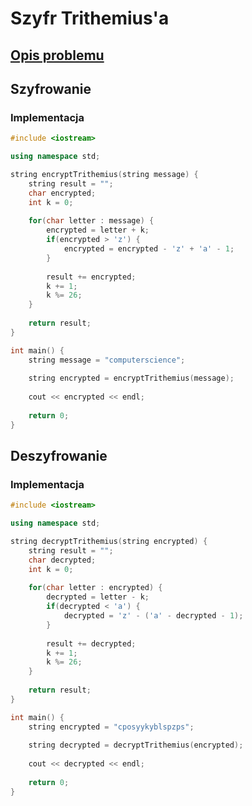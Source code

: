 # Szyfr Trithemius'a

## [Opis problemu](../../../../algorithms/cryptography/symmetric/trithemius.md)

## Szyfrowanie

### Implementacja

```cpp linenums="1"
#include <iostream>

using namespace std;

string encryptTrithemius(string message) {
    string result = "";
    char encrypted;
    int k = 0;
    
    for(char letter : message) {
        encrypted = letter + k;
        if(encrypted > 'z') {
            encrypted = encrypted - 'z' + 'a' - 1;
        }
        
        result += encrypted;
        k += 1;
        k %= 26;
    }
    
    return result;
}

int main() {
    string message = "computerscience";
    
    string encrypted = encryptTrithemius(message);
    
    cout << encrypted << endl;
    
    return 0;
}
```

## Deszyfrowanie

### Implementacja

```cpp linenums="1"
#include <iostream>

using namespace std;

string decryptTrithemius(string encrypted) {
    string result = "";
    char decrypted;
    int k = 0;
    
    for(char letter : encrypted) {
        decrypted = letter - k;
        if(decrypted < 'a') {
            decrypted = 'z' - ('a' - decrypted - 1);
        }
        
        result += decrypted;
        k += 1;
        k %= 26;
    }
    
    return result;
}

int main() {
    string encrypted = "cposyykyblspzps";
    
    string decrypted = decryptTrithemius(encrypted);
    
    cout << decrypted << endl;
    
    return 0;
}
```
